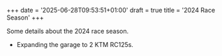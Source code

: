 +++
date = '2025-06-28T09:53:51+01:00'
draft = true
title = '2024 Race Season'
+++

Some details about the 2024 race season.

- Expanding the garage to 2 KTM RC125s.